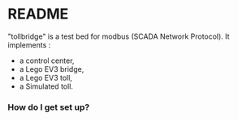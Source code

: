 # README #

"tollbridge" is a test bed for modbus (SCADA Network Protocol).
It implements :
* a control center,
* a Lego EV3 bridge,
* a Lego EV3 toll,
* a Simulated toll.

### How do I get set up? ###

